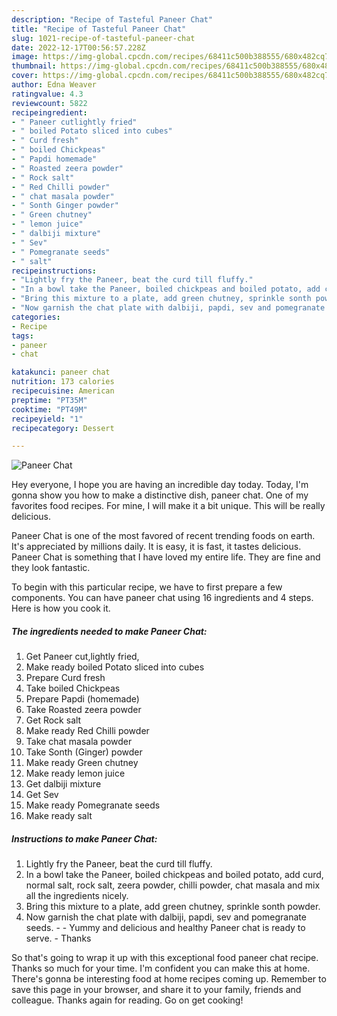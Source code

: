 ```yaml
---
description: "Recipe of Tasteful Paneer Chat"
title: "Recipe of Tasteful Paneer Chat"
slug: 1021-recipe-of-tasteful-paneer-chat
date: 2022-12-17T00:56:57.228Z
image: https://img-global.cpcdn.com/recipes/68411c500b388555/680x482cq70/paneer-chat-recipe-main-photo.jpg
thumbnail: https://img-global.cpcdn.com/recipes/68411c500b388555/680x482cq70/paneer-chat-recipe-main-photo.jpg
cover: https://img-global.cpcdn.com/recipes/68411c500b388555/680x482cq70/paneer-chat-recipe-main-photo.jpg
author: Edna Weaver
ratingvalue: 4.3
reviewcount: 5822
recipeingredient:
- " Paneer cutlightly fried"
- " boiled Potato sliced into cubes"
- " Curd fresh"
- " boiled Chickpeas"
- " Papdi homemade"
- " Roasted zeera powder"
- " Rock salt"
- " Red Chilli powder"
- " chat masala powder"
- " Sonth Ginger powder"
- " Green chutney"
- " lemon juice"
- " dalbiji mixture"
- " Sev"
- " Pomegranate seeds"
- " salt"
recipeinstructions:
- "Lightly fry the Paneer, beat the curd till fluffy."
- "In a bowl take the Paneer, boiled chickpeas and boiled potato, add curd, normal salt, rock salt, zeera powder, chilli powder, chat masala and mix all the ingredients nicely."
- "Bring this mixture to a plate, add green chutney, sprinkle sonth powder."
- "Now garnish the chat plate with dalbiji, papdi, sev and pomegranate seeds.   Yummy and delicious and healthy Paneer chat is ready to serve. Thanks"
categories:
- Recipe
tags:
- paneer
- chat

katakunci: paneer chat 
nutrition: 173 calories
recipecuisine: American
preptime: "PT35M"
cooktime: "PT49M"
recipeyield: "1"
recipecategory: Dessert

---
```



![Paneer Chat](https://img-global.cpcdn.com/recipes/68411c500b388555/680x482cq70/paneer-chat-recipe-main-photo.jpg)

Hey everyone, I hope you are having an incredible day today. Today, I'm gonna show you how to make a distinctive dish, paneer chat. One of my favorites food recipes. For mine, I will make it a bit unique. This will be really delicious.

Paneer Chat is one of the most favored of recent trending foods on earth. It's appreciated by millions daily. It is easy, it is fast, it tastes delicious. Paneer Chat is something that I have loved my entire life. They are fine and they look fantastic.




To begin with this particular recipe, we have to first prepare a few components. You can have paneer chat using 16 ingredients and 4 steps. Here is how you cook it.

<!--inarticleads1-->

##### The ingredients needed to make Paneer Chat:

1. Get  Paneer cut,lightly fried,
1. Make ready  boiled Potato sliced into cubes
1. Prepare  Curd fresh
1. Take  boiled Chickpeas
1. Prepare  Papdi (homemade)
1. Take  Roasted zeera powder
1. Get  Rock salt
1. Make ready  Red Chilli powder
1. Take  chat masala powder
1. Take  Sonth (Ginger) powder
1. Make ready  Green chutney
1. Make ready  lemon juice
1. Get  dalbiji mixture
1. Get  Sev
1. Make ready  Pomegranate seeds
1. Make ready  salt




<!--inarticleads2-->

##### Instructions to make Paneer Chat:

1. Lightly fry the Paneer, beat the curd till fluffy.
1. In a bowl take the Paneer, boiled chickpeas and boiled potato, add curd, normal salt, rock salt, zeera powder, chilli powder, chat masala and mix all the ingredients nicely.
1. Bring this mixture to a plate, add green chutney, sprinkle sonth powder.
1. Now garnish the chat plate with dalbiji, papdi, sev and pomegranate seeds. -  -  Yummy and delicious and healthy Paneer chat is ready to serve. - Thanks




So that's going to wrap it up with this exceptional food paneer chat recipe. Thanks so much for your time. I'm confident you can make this at home. There's gonna be interesting food at home recipes coming up. Remember to save this page in your browser, and share it to your family, friends and colleague. Thanks again for reading. Go on get cooking!
